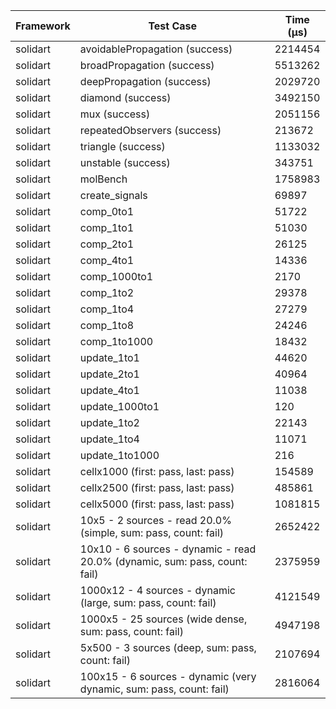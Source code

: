 | Framework | Test Case | Time (μs) |
| --- | --- | --- |
| solidart | avoidablePropagation (success) | 2214454 |
| solidart | broadPropagation (success) | 5513262 |
| solidart | deepPropagation (success) | 2029720 |
| solidart | diamond (success) | 3492150 |
| solidart | mux (success) | 2051156 |
| solidart | repeatedObservers (success) | 213672 |
| solidart | triangle (success) | 1133032 |
| solidart | unstable (success) | 343751 |
| solidart | molBench | 1758983 |
| solidart | create_signals | 69897 |
| solidart | comp_0to1 | 51722 |
| solidart | comp_1to1 | 51030 |
| solidart | comp_2to1 | 26125 |
| solidart | comp_4to1 | 14336 |
| solidart | comp_1000to1 | 2170 |
| solidart | comp_1to2 | 29378 |
| solidart | comp_1to4 | 27279 |
| solidart | comp_1to8 | 24246 |
| solidart | comp_1to1000 | 18432 |
| solidart | update_1to1 | 44620 |
| solidart | update_2to1 | 40964 |
| solidart | update_4to1 | 11038 |
| solidart | update_1000to1 | 120 |
| solidart | update_1to2 | 22143 |
| solidart | update_1to4 | 11071 |
| solidart | update_1to1000 | 216 |
| solidart | cellx1000 (first: pass, last: pass) | 154589 |
| solidart | cellx2500 (first: pass, last: pass) | 485861 |
| solidart | cellx5000 (first: pass, last: pass) | 1081815 |
| solidart | 10x5 - 2 sources - read 20.0% (simple, sum: pass, count: fail) | 2652422 |
| solidart | 10x10 - 6 sources - dynamic - read 20.0% (dynamic, sum: pass, count: fail) | 2375959 |
| solidart | 1000x12 - 4 sources - dynamic (large, sum: pass, count: fail) | 4121549 |
| solidart | 1000x5 - 25 sources (wide dense, sum: pass, count: fail) | 4947198 |
| solidart | 5x500 - 3 sources (deep, sum: pass, count: fail) | 2107694 |
| solidart | 100x15 - 6 sources - dynamic (very dynamic, sum: pass, count: fail) | 2816064 |
